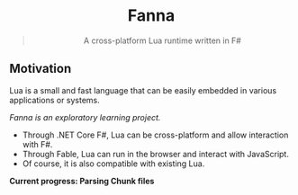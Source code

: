 <div align="center">

# Fanna

> A cross-platform Lua runtime written in F#

</div>

## Motivation

Lua is a small and fast language that can be easily embedded in various applications or systems. 

*Fanna is an exploratory learning project.* 

- Through .NET Core F#, Lua can be cross-platform and allow interaction with F#. 
- Through Fable, Lua can run in the browser and interact with JavaScript.
- Of course, it is also compatible with existing Lua.

__Current progress: Parsing Chunk files__